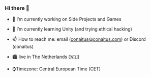 ### Hi there 👋

- 🔭 I’m currently working on Side Projects and Games
- 🌱 I’m currently learning Unity (and trying ethical hacking)
- 📫 How to reach me: email (conaitus@conaitus.com) or Discord (conaitus)

- 🏙 live in The Netherlands (🇳🇱)
- ⌚Timezone: Central European Time (CET)

